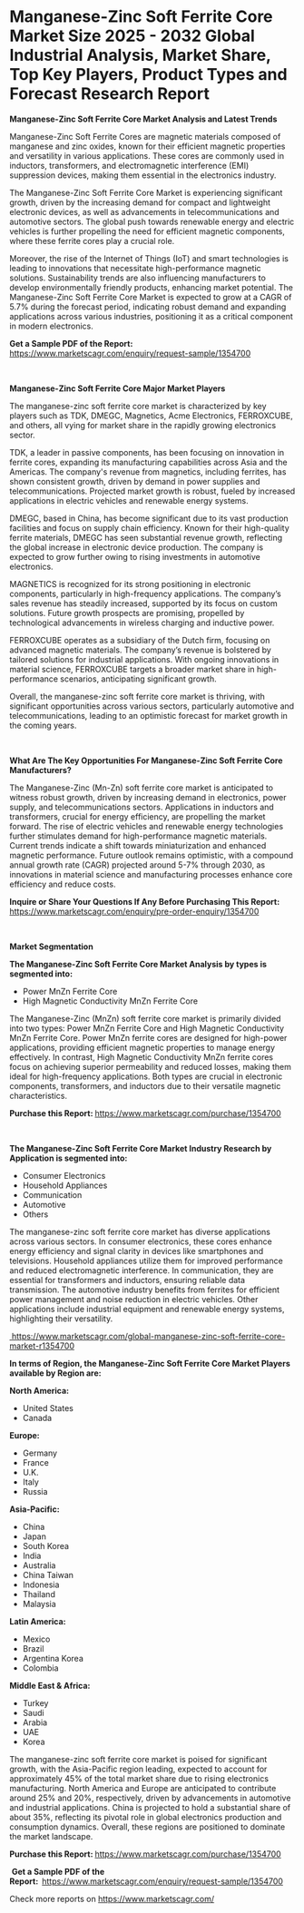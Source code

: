 <p><h1>Manganese-Zinc Soft Ferrite Core Market Size 2025 - 2032 Global Industrial Analysis, Market Share, Top Key Players, Product Types and Forecast Research Report</h1></p><p><strong>Manganese-Zinc Soft Ferrite Core Market Analysis and Latest Trends</strong></p>
<p><p>Manganese-Zinc Soft Ferrite Cores are magnetic materials composed of manganese and zinc oxides, known for their efficient magnetic properties and versatility in various applications. These cores are commonly used in inductors, transformers, and electromagnetic interference (EMI) suppression devices, making them essential in the electronics industry.</p><p>The Manganese-Zinc Soft Ferrite Core Market is experiencing significant growth, driven by the increasing demand for compact and lightweight electronic devices, as well as advancements in telecommunications and automotive sectors. The global push towards renewable energy and electric vehicles is further propelling the need for efficient magnetic components, where these ferrite cores play a crucial role.</p><p>Moreover, the rise of the Internet of Things (IoT) and smart technologies is leading to innovations that necessitate high-performance magnetic solutions. Sustainability trends are also influencing manufacturers to develop environmentally friendly products, enhancing market potential. The Manganese-Zinc Soft Ferrite Core Market is expected to grow at a CAGR of 5.7% during the forecast period, indicating robust demand and expanding applications across various industries, positioning it as a critical component in modern electronics.</p></p>
<p><strong>Get a Sample PDF of the Report:&nbsp;</strong> <a href="https://www.marketscagr.com/enquiry/request-sample/1354700?utm_campaign=2236&utm_medium=2&utm_source=Github&utm_content=ia&utm_term=04022025&utm_id=manganese-zinc-soft-ferrite-core">https://www.marketscagr.com/enquiry/request-sample/1354700</a></p>
<p>&nbsp;</p>
<p><strong>Manganese-Zinc Soft Ferrite Core Major Market Players</strong></p>
<p><p>The manganese-zinc soft ferrite core market is characterized by key players such as TDK, DMEGC, Magnetics, Acme Electronics, FERROXCUBE, and others, all vying for market share in the rapidly growing electronics sector. </p><p>TDK, a leader in passive components, has been focusing on innovation in ferrite cores, expanding its manufacturing capabilities across Asia and the Americas. The company's revenue from magnetics, including ferrites, has shown consistent growth, driven by demand in power supplies and telecommunications. Projected market growth is robust, fueled by increased applications in electric vehicles and renewable energy systems.</p><p>DMEGC, based in China, has become significant due to its vast production facilities and focus on supply chain efficiency. Known for their high-quality ferrite materials, DMEGC has seen substantial revenue growth, reflecting the global increase in electronic device production. The company is expected to grow further owing to rising investments in automotive electronics.</p><p>MAGNETICS is recognized for its strong positioning in electronic components, particularly in high-frequency applications. The company’s sales revenue has steadily increased, supported by its focus on custom solutions. Future growth prospects are promising, propelled by technological advancements in wireless charging and inductive power.</p><p>FERROXCUBE operates as a subsidiary of the Dutch firm, focusing on advanced magnetic materials. The company’s revenue is bolstered by tailored solutions for industrial applications. With ongoing innovations in material science, FERROXCUBE targets a broader market share in high-performance scenarios, anticipating significant growth.</p><p>Overall, the manganese-zinc soft ferrite core market is thriving, with significant opportunities across various sectors, particularly automotive and telecommunications, leading to an optimistic forecast for market growth in the coming years.</p></p>
<p>&nbsp;</p>
<p><strong>What Are The Key Opportunities For Manganese-Zinc Soft Ferrite Core Manufacturers?</strong></p>
<p><p>The Manganese-Zinc (Mn-Zn) soft ferrite core market is anticipated to witness robust growth, driven by increasing demand in electronics, power supply, and telecommunications sectors. Applications in inductors and transformers, crucial for energy efficiency, are propelling the market forward. The rise of electric vehicles and renewable energy technologies further stimulates demand for high-performance magnetic materials. Current trends indicate a shift towards miniaturization and enhanced magnetic performance. Future outlook remains optimistic, with a compound annual growth rate (CAGR) projected around 5-7% through 2030, as innovations in material science and manufacturing processes enhance core efficiency and reduce costs.</p></p>
<p><strong>Inquire or Share Your Questions If Any Before Purchasing This Report:</strong> <a href="https://www.marketscagr.com/enquiry/pre-order-enquiry/1354700?utm_campaign=2236&utm_medium=2&utm_source=Github&utm_content=ia&utm_term=04022025&utm_id=manganese-zinc-soft-ferrite-core">https://www.marketscagr.com/enquiry/pre-order-enquiry/1354700</a></p>
<p>&nbsp;</p>
<p><strong>Market Segmentation</strong></p>
<p><strong>The Manganese-Zinc Soft Ferrite Core Market Analysis by types is segmented into:</strong></p>
<p><ul><li>Power MnZn Ferrite Core</li><li>High Magnetic Conductivity MnZn Ferrite Core</li></ul></p>
<p><p>The Manganese-Zinc (MnZn) soft ferrite core market is primarily divided into two types: Power MnZn Ferrite Core and High Magnetic Conductivity MnZn Ferrite Core. Power MnZn ferrite cores are designed for high-power applications, providing efficient magnetic properties to manage energy effectively. In contrast, High Magnetic Conductivity MnZn ferrite cores focus on achieving superior permeability and reduced losses, making them ideal for high-frequency applications. Both types are crucial in electronic components, transformers, and inductors due to their versatile magnetic characteristics.</p></p>
<p><strong>Purchase this Report:&nbsp;</strong><a href="https://www.marketscagr.com/purchase/1354700?utm_campaign=2236&utm_medium=2&utm_source=Github&utm_content=ia&utm_term=04022025&utm_id=manganese-zinc-soft-ferrite-core">https://www.marketscagr.com/purchase/1354700</a></p>
<p>&nbsp;</p>
<p><strong>The Manganese-Zinc Soft Ferrite Core Market Industry Research by Application is segmented into:</strong></p>
<p><ul><li>Consumer Electronics</li><li>Household Appliances</li><li>Communication</li><li>Automotive</li><li>Others</li></ul></p>
<p><p>The manganese-zinc soft ferrite core market has diverse applications across various sectors. In consumer electronics, these cores enhance energy efficiency and signal clarity in devices like smartphones and televisions. Household appliances utilize them for improved performance and reduced electromagnetic interference. In communication, they are essential for transformers and inductors, ensuring reliable data transmission. The automotive industry benefits from ferrites for efficient power management and noise reduction in electric vehicles. Other applications include industrial equipment and renewable energy systems, highlighting their versatility.</p></p>
<p><a href="https://www.marketscagr.com/global-manganese-zinc-soft-ferrite-core-market-r1354700?utm_campaign=2236&utm_medium=2&utm_source=Github&utm_content=ia&utm_term=04022025&utm_id=manganese-zinc-soft-ferrite-core">&nbsp;https://www.marketscagr.com/global-manganese-zinc-soft-ferrite-core-market-r1354700</a></p>
<p><strong>In terms of Region, the Manganese-Zinc Soft Ferrite Core Market Players available by Region are:</strong></p>
<p>
    <p> <strong> North America: </strong>
        <ul>
            <li>United States</li>
            <li>Canada</li>
        </ul>
        </p> 
    <p> <strong> Europe: </strong>
        <ul>
            <li>Germany</li>
            <li>France</li>
            <li>U.K.</li>
            <li>Italy</li>
            <li>Russia</li>
        </ul>
        </p> 
    <p> <strong> Asia-Pacific: </strong>
        <ul>
            <li>China</li>
            <li>Japan</li>
            <li>South Korea</li>
            <li>India</li>
            <li>Australia</li>
            <li>China Taiwan</li>
            <li>Indonesia</li>
            <li>Thailand</li>
            <li>Malaysia</li>
        </ul>
        </p> 
    <p> <strong> Latin America: </strong>
        <ul>
            <li>Mexico</li>
            <li>Brazil</li>
            <li>Argentina Korea</li>
            <li>Colombia</li>
        </ul>
        </p> 
    <p> <strong> Middle East & Africa: </strong>
        <ul>
            <li>Turkey</li>
            <li>Saudi</li>
            <li>Arabia</li>
            <li>UAE</li>
            <li>Korea</li>
        </ul>
    </p>
    </p>
<p><p>The manganese-zinc soft ferrite core market is poised for significant growth, with the Asia-Pacific region leading, expected to account for approximately 45% of the total market share due to rising electronics manufacturing. North America and Europe are anticipated to contribute around 25% and 20%, respectively, driven by advancements in automotive and industrial applications. China is projected to hold a substantial share of about 35%, reflecting its pivotal role in global electronics production and consumption dynamics. Overall, these regions are positioned to dominate the market landscape.</p></p>
<p><strong>Purchase this Report: </strong><a href="https://www.marketscagr.com/purchase/1354700?utm_campaign=2236&utm_medium=2&utm_source=Github&utm_content=ia&utm_term=04022025&utm_id=manganese-zinc-soft-ferrite-core">https://www.marketscagr.com/purchase/1354700</a></p>
<p>&nbsp;<strong>Get a Sample PDF of the Report:&nbsp;&nbsp;</strong><a href="https://www.marketscagr.com/enquiry/request-sample/1354700?utm_campaign=2236&utm_medium=2&utm_source=Github&utm_content=ia&utm_term=04022025&utm_id=manganese-zinc-soft-ferrite-core">https://www.marketscagr.com/enquiry/request-sample/1354700</a></p>
<p><strong></strong></p>
<p>Check more reports on <a href="https://www.marketscagr.com/?utm_campaign=2236&utm_medium=2&utm_source=Github&utm_content=ia&utm_term=04022025&utm_id=manganese-zinc-soft-ferrite-core">https://www.marketscagr.com/</a></p>